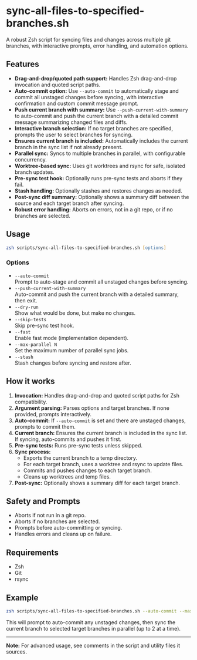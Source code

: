 # sync-all-files-to-specified-branches.sh

A robust Zsh script for syncing files and changes across multiple git branches, with interactive prompts, error handling, and automation options.

## Features
- **Drag-and-drop/quoted path support:** Handles Zsh drag-and-drop invocation and quoted script paths.
- **Auto-commit option:** Use `--auto-commit` to automatically stage and commit all unstaged changes before syncing, with interactive confirmation and custom commit message prompt.
- **Push current branch with summary:** Use `--push-current-with-summary` to auto-commit and push the current branch with a detailed commit message summarizing changed files and diffs.
- **Interactive branch selection:** If no target branches are specified, prompts the user to select branches for syncing.
- **Ensures current branch is included:** Automatically includes the current branch in the sync list if not already present.
- **Parallel sync:** Syncs to multiple branches in parallel, with configurable concurrency.
- **Worktree-based sync:** Uses git worktrees and rsync for safe, isolated branch updates.
- **Pre-sync test hook:** Optionally runs pre-sync tests and aborts if they fail.
- **Stash handling:** Optionally stashes and restores changes as needed.
- **Post-sync diff summary:** Optionally shows a summary diff between the source and each target branch after syncing.
- **Robust error handling:** Aborts on errors, not in a git repo, or if no branches are selected.

## Usage
```zsh
zsh scripts/sync-all-files-to-specified-branches.sh [options]
```

### Options
- `--auto-commit`  
  Prompt to auto-stage and commit all unstaged changes before syncing.
- `--push-current-with-summary`  
  Auto-commit and push the current branch with a detailed summary, then exit.
- `--dry-run`  
  Show what would be done, but make no changes.
- `--skip-tests`  
  Skip pre-sync test hook.
- `--fast`  
  Enable fast mode (implementation dependent).
- `--max-parallel N`  
  Set the maximum number of parallel sync jobs.
- `--stash`  
  Stash changes before syncing and restore after.

## How it works
1. **Invocation:** Handles drag-and-drop and quoted script paths for Zsh compatibility.
2. **Argument parsing:** Parses options and target branches. If none provided, prompts interactively.
3. **Auto-commit:** If `--auto-commit` is set and there are unstaged changes, prompts to commit them.
4. **Current branch:** Ensures the current branch is included in the sync list. If syncing, auto-commits and pushes it first.
5. **Pre-sync tests:** Runs pre-sync tests unless skipped.
6. **Sync process:**
   - Exports the current branch to a temp directory.
   - For each target branch, uses a worktree and rsync to update files.
   - Commits and pushes changes to each target branch.
   - Cleans up worktrees and temp files.
7. **Post-sync:** Optionally shows a summary diff for each target branch.

## Safety and Prompts
- Aborts if not run in a git repo.
- Aborts if no branches are selected.
- Prompts before auto-committing or syncing.
- Handles errors and cleans up on failure.

## Requirements
- Zsh
- Git
- rsync

## Example
```zsh
zsh scripts/sync-all-files-to-specified-branches.sh --auto-commit --max-parallel 2
```

This will prompt to auto-commit any unstaged changes, then sync the current branch to selected target branches in parallel (up to 2 at a time).

---

**Note:** For advanced usage, see comments in the script and utility files it sources.
